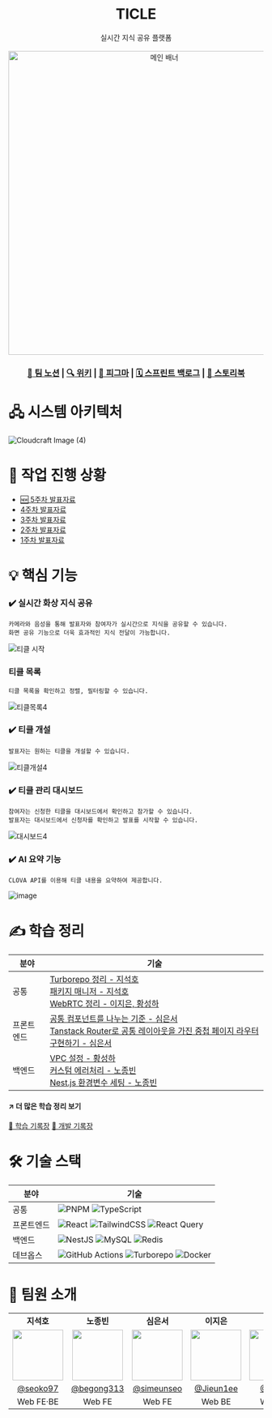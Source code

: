 <div align='center'>
<h1>TICLE</h1>
실시간 지식 공유 플랫폼
<br/>
<br/>
<img width="600" alt="메인 배너" src="https://github.com/user-attachments/assets/eb4c89c8-6870-4114-bddc-796b51bd7163">
<br/>

### [:ledger: 팀 노션](https://www.notion.so/simeunseo/9-Ticle-12e599a6f0d2804682ccd2251248a435?pvs=4) | [:mag: 위키](https://github.com/boostcampwm-2024/web21-boostproject/wiki) | [🎨 피그마](https://www.figma.com/design/nw74detTvjXGrDP2cfdmwp/TICLE-%EB%94%94%EC%9E%90%EC%9D%B8?node-id=32-4477&t=3FCCnBpgQXMZs63X-1) | [🗓️ 스프린트 백로그](https://github.com/orgs/boostcampwm-2024/projects/82/views/7) | [🧪 스토리북](https://673a0cccd15a760db778c591-ttyfhdnavn.chromatic.com/)

</div>

# 🖧 시스템 아키텍처

![Cloudcraft Image (4)](https://github.com/user-attachments/assets/1e5874ee-2485-4e89-90a0-cebb47621c77)

# 🏃 작업 진행 상황

- [🆕 5주차 발표자료](https://www.figma.com/slides/kNBDNutRalcIkuGWo3LHd9/5%EC%A3%BC%EC%B0%A8-%EB%8D%B0%EB%AA%A8-%EB%B0%9C%ED%91%9C%EC%9E%90%EB%A3%8C?node-id=1-23&t=LH1JpAKm2xhJUq9q-1)
- [4주차 발표자료](https://simeunseo.notion.site/4-1ccf63bab4b14fd8b249f5d7c7cd7e53?pvs=4)
- [3주차 발표자료](https://simeunseo.notion.site/3-0df689ca7cd3407b89a93284854a54b8?pvs=4)
- [2주차 발표자료](https://simeunseo.notion.site/2-137599a6f0d2809fa498fa1cc31d97f9?pvs=4)
- [1주차 발표자료](https://simeunseo.notion.site/1-130599a6f0d2804597e0c55e8ee33920?pvs=4)

# 💡 핵심 기능

### **✔️ 실시간 화상 지식 공유**

    카메라와 음성을 통해 발표자와 참여자가 실시간으로 지식을 공유할 수 있습니다.
    화면 공유 기능으로 더욱 효과적인 지식 전달이 가능합니다.

![티클 시작](https://github.com/user-attachments/assets/f0c3f9b3-cbda-49b2-a6a3-4c77fd569129)

### **티클 목록**

    티클 목록을 확인하고 정렬, 필터링할 수 있습니다.

![티클목록4](https://github.com/user-attachments/assets/ac4cbba2-5552-43d3-8361-4159f9c3a48b)

### **✔️ 티클 개설**

    발표자는 원하는 티클을 개설할 수 있습니다.

![티클개설4](https://github.com/user-attachments/assets/56b33a06-a85d-49a2-b830-c46d44879ce2)

### **✔️ 티클 관리 대시보드**

    참여자는 신청한 티클을 대시보드에서 확인하고 참가할 수 있습니다.
    발표자는 대시보드에서 신청자를 확인하고 발표를 시작할 수 있습니다.

![대시보드4](https://github.com/user-attachments/assets/d6f57d72-135e-4e36-bba9-784a1fd368a2)

### **✔️ AI 요약 기능**

    CLOVA API를 이용해 티클 내용을 요약하여 제공합니다.

![image](https://github.com/user-attachments/assets/825a5ea0-e873-40e1-a866-5706bde4bf5a)

# ✍️ 학습 정리

| 분야       | 기술                                                                                                                                                                                                                                                                                                                            |
| ---------- | ------------------------------------------------------------------------------------------------------------------------------------------------------------------------------------------------------------------------------------------------------------------------------------------------------------------------------- |
| 공통       | [Turborepo 정리 - 지석호](https://simeunseo.notion.site/Turborepo-0c5bcd0bed0445c4a8c6730b991eefd0?pvs=4) <br/>[패키지 매니저 - 지석호](https://simeunseo.notion.site/12e599a6f0d2816c9ccfe5b9f8743641?pvs=4) <br/> [WebRTC 정리 - 이지은, 황성하](https://simeunseo.notion.site/WebRTC-8c90ccf49d7c4ec5894222aeeb6de5a4?pvs=4) |
| 프론트엔드 | [공통 컴포넌트를 나누는 기준 - 심은서](https://simeunseo.notion.site/139599a6f0d2806b85cdcaefe62ec4ee?pvs=4)<br/> [Tanstack Router로 공통 레이아웃을 가진 중첩 페이지 라우터 구현하기 - 심은서](https://simeunseo.notion.site/Tanstack-Router-136599a6f0d280f9af53ed949671e6bf?pvs=4)                                           |
| 백엔드     | [VPC 설정 - 황성하](https://simeunseo.notion.site/VPC-12bab0d1e2cb4105bc72e528fae7f22f?pvs=4)<br/> [커스텀 에러처리 - 노종빈](https://simeunseo.notion.site/Custom-adabd0f9845c41d6997a522eec7537da?pvs=4) <br/> [Nest.js 환경변수 세팅 - 노종빈](https://simeunseo.notion.site/nest-js-19f20434324f4021bf34b89e9ef2be71?pvs=4) |

#### ↗️ 더 많은 학습 정리 보기

[💭 학습 기록장](https://simeunseo.notion.site/12e599a6f0d2807489d3fc76cbdcaa98?v=12e599a6f0d28130bc68000c718aa85b&pvs=4)
[👾 개발 기록장](https://simeunseo.notion.site/12e599a6f0d280c0a7d9c948983ff80a?v=12e599a6f0d281afa7a4000c474633fc&pvs=4)

# 🛠️ 기술 스택

| 분야       | 기술                                                                                                                                                                                                                                                                                                                                                                 |
| ---------- | -------------------------------------------------------------------------------------------------------------------------------------------------------------------------------------------------------------------------------------------------------------------------------------------------------------------------------------------------------------------- |
| 공통       | ![PNPM](https://img.shields.io/badge/pnpm-%234a4a4a.svg?style=for-the-badge&logo=pnpm&logoColor=f69220) ![TypeScript](https://img.shields.io/badge/typescript-3178C6?style=for-the-badge&logo=typescript&logoColor=white)                                                                                                                                            |
| 프론트엔드 | ![React](https://img.shields.io/badge/react-%2320232a.svg?style=for-the-badge&logo=react&logoColor=%2361DAFB) ![TailwindCSS](https://img.shields.io/badge/tailwindcss-%2338B2AC.svg?style=for-the-badge&logo=tailwind-css&logoColor=white) ![React Query](https://img.shields.io/badge/-React%20Query-FF4154?style=for-the-badge&logo=react%20query&logoColor=white) |
| 백엔드     | ![NestJS](https://img.shields.io/badge/nestjs-E0234E?style=for-the-badge&logo=nestjs&logoColor=white) ![MySQL](https://img.shields.io/badge/mysql-4479A1?style=for-the-badge&logo=mysql&logoColor=white) ![Redis](https://img.shields.io/badge/redis-FF4438?style=for-the-badge&logo=redis&logoColor=white)                                                          |
| 데브옵스   | ![GitHub Actions](https://img.shields.io/badge/githubactions-FF4438?style=for-the-badge&logo=githubactions&logoColor=white) ![Turborepo](https://img.shields.io/badge/turborepo-EF4444?style=for-the-badge&logo=turborepo&logoColor=white) ![Docker](https://img.shields.io/badge/docker-2496ED?style=for-the-badge&logo=docker&logoColor=white)                     |

# 👋 팀원 소개

<table width="100%">
<tr>
    <td width="20%" align="center"><b>지석호</b></td>
    <td width="20%" align="center"><b>노종빈</b></td>
    <td width="20%" align="center"><b>심은서</b></td>
    <td width="20%" align="center"><b>이지은</b></td>
    <td width="20%" align="center"><b>황성하</b></td>
</tr>
<tr>
    <td align="center"><img src="https://avatars.githubusercontent.com/u/60173534?v=4" width="100" height="100" /></td>
    <td align="center"><img src="https://avatars.githubusercontent.com/u/95959567?v=4" width="100" height="100" /></td>
    <td align="center"><img src="https://avatars.githubusercontent.com/u/55528304?v=4" width="100" height="100" /></td>
    <td align="center"><img src="https://avatars.githubusercontent.com/u/112913242?v=4" width="100" height="100" /></td>
    <td align="center"><img src="https://avatars.githubusercontent.com/u/58902013?v=4" width="100" height="100" /></td>
</tr>
<tr>
    <td align="center"><a href="https://github.com/seoko97">@seoko97</a></td>
    <td align="center"><a href="https://github.com/begong313">@begong313</a></td>
    <td align="center"><a href="https://github.com/simeunseo">@simeunseo</a></td>
    <td align="center"><a href="https://github.com/Jieun1ee">@Jieun1ee</a></td>
    <td align="center"><a href="https://github.com/Fixtar">@Fixtar</a></td>
</tr>
<tr>
    <td align="center">Web FE·BE</td>
    <td align="center">Web FE</td>
    <td align="center">Web FE</td>
    <td align="center">Web BE</td>
    <td align="center">Web BE</td>
</tr>
</table>
